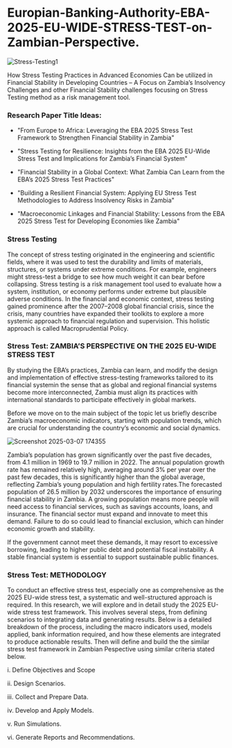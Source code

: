 # Europian-Banking-Authority-EBA-2025-EU-WIDE-STRESS-TEST-on-Zambian-Perspective.
![Stress-Testing1](https://github.com/user-attachments/assets/12c9ad61-a016-480f-badf-3b31f5831cdc)


How Stress Testing Practices in Advanced Economies Can be utilized in Financial Stability in Developing Countries – A Focus on Zambia’s Insolvency Challenges and other Financial Stability challenges focusing on Stress Testing method as a risk management tool.

### Research Paper Title Ideas:

- "From Europe to Africa: Leveraging the EBA 2025 Stress Test Framework to Strengthen Financial Stability in Zambia"

- "Stress Testing for Resilience: Insights from the EBA 2025 EU-Wide Stress Test and Implications for Zambia’s Financial System"

- "Financial Stability in a Global Context: What Zambia Can Learn from the EBA’s 2025 Stress Test Practices"

- "Building a Resilient Financial System: Applying EU Stress Test Methodologies to Address Insolvency Risks in Zambia"

- "Macroeconomic Linkages and Financial Stability: Lessons from the EBA 2025 Stress Test for Developing Economies like Zambia"

### Stress Testing
The concept of stress testing originated in the engineering and scientific fields, where it was used to test the durability and limits of materials, structures, or systems under extreme conditions. For example, engineers might stress-test a bridge to see how much weight it can bear before collapsing. Stress testing is a risk management tool used to evaluate how a system, institution, or economy performs under extreme but plausible adverse conditions. In the financial and economic context, stress testing gained prominence after the 2007–2008 global financial crisis, since the crisis, many countries have expanded their toolkits to explore a more systemic approach to financial regulation and supervision. This holistic approach is called Macroprudential Policy.

### Stress Test: ZAMBIA’S PERSPECTIVE ON THE 2025 EU-WIDE STRESS TEST 
By studying the EBA’s practices, Zambia can learn, and modify the design and implementation of effective stress-testing frameworks tailored to its financial systemin the sense that as global and regional financial systems become more interconnected, Zambia must align its practices with international standards to participate effectively in global markets. 

Before we move on to the main subject of the topic let us briefly describe Zambia’s macroeconomic indicators, starting with population trends, which are crucial for understanding the country’s economic and social dynamics.

![Screenshot 2025-03-07 174355](https://github.com/user-attachments/assets/48a799e9-caa2-4f3d-9c4e-1d6886e17211)

Zambia’s population has grown significantly over the past five decades, from 4.1 million in 1969 to 19.7 million in 2022. The annual population growth rate has remained relatively high, averaging around 3% per year over the past few decades, this is significantly higher than the global average, reflecting Zambia’s young population and high fertility rates.The forecasted population of 26.5 million by 2032 underscores the importance of ensuring financial stability in Zambia. A growing population means more people will need access to financial services, such as savings accounts, loans, and insurance. The financial sector must expand and innovate to meet this demand. Failure to do so could lead to financial exclusion, which can hinder economic growth and stability.

If the government cannot meet these demands, it may resort to excessive borrowing, leading to higher public debt and potential fiscal instability. A stable financial system is essential to support sustainable public finances.




### Stress Test: METHODOLOGY

To conduct an effective stress test, especially one as comprehensive as the 2025 EU-wide stress test, a systematic and well-structured approach is required. In this research, we will explore and in detail study the 2025 EU-wide stress test framework. This involves several steps, from defining scenarios to integrating data and generating results. Below is a detailed breakdown of the process, including the macro indicators used, models applied, bank information required, and how these elements are integrated to produce actionable results. Then will define and build the the similar stress test framework in Zambian Pespective using similar criteria stated below.

i.	Define Objectives and Scope

ii.	Design Scenarios. 

iii.	Collect and Prepare Data. 

iv.	Develop and Apply Models. 

v.	Run Simulations.

vi.	Generate Reports and Recommendations.






